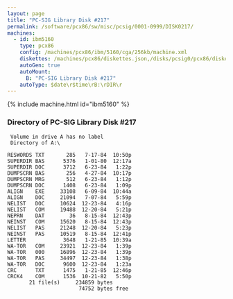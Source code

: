 ```yaml
---
layout: page
title: "PC-SIG Library Disk #217"
permalink: /software/pcx86/sw/misc/pcsig/0001-0999/DISK0217/
machines:
  - id: ibm5160
    type: pcx86
    config: /machines/pcx86/ibm/5160/cga/256kb/machine.xml
    diskettes: /machines/pcx86/diskettes.json,/disks/pcsig0/pcx86/diskettes.json
    autoGen: true
    autoMount:
      B: "PC-SIG Library Disk #217"
    autoType: $date\r$time\rB:\rDIR\r
---
```


{% include machine.html id="ibm5160" %}

### Directory of PC-SIG Library Disk #217

     Volume in drive A has no label
     Directory of A:\

    RESWORDS TXT       285   7-17-84  10:50p
    SUPERDIR BAS      5376   1-01-80  12:17a
    SUPERDIR DOC      3712   6-23-84   1:22p
    DUMPSCRN BAS       256   4-27-84  10:17p
    DUMPSCRN MRG       512   6-23-84   1:12p
    DUMPSCRN DOC      1408   6-23-84   1:09p
    ALIGN    EXE     33108   6-09-84  10:44a
    ALIGN    DOC     21094   7-07-84   5:59p
    NELIST   DOC     10624  12-23-84   4:16p
    NELIST   COM     19488  12-20-84   5:21p
    NEPRN    DAT        36   8-15-84  12:43p
    NEINST   COM     15620   8-15-84  12:43p
    NELIST   PAS     21248  12-20-84   5:23p
    NEINST   PAS     10519   8-15-84  12:41p
    LETTER            3648   1-21-85  10:39a
    WA-TOR   COM     23921  12-23-84   1:39p
    WA-TOR   000     16896  12-23-84   1:39p
    WA-TOR   PAS     34497  12-23-84   1:38p
    WA-TOR   DOC      9600  12-23-84   1:23a
    CRC      TXT      1475   1-21-85  12:46p
    CRCK4    COM      1536  10-21-82   5:50p
           21 file(s)     234859 bytes
                           74752 bytes free
